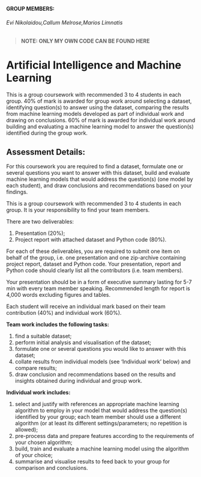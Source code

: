 **GROUP MEMBERS:**
###### Evi Nikolaidou,Callum Melrose,Marios Limnatis

> **NOTE: ONLY MY OWN CODE CAN BE FOUND HERE**

# Artificial Intelligence and Machine Learning
This is a group coursework with recommended 3 to 4 students in each group. 40% of mark is awarded for group work around selecting a dataset, identifying question(s) to answer using the dataset, comparing the results from machine learning models developed as part of individual work and drawing on conclusions. 60% of mark is awarded for individual work around building and evaluating a machine learning model to answer the question(s) identified during the group work.

## Assessment Details:
For this coursework you are required to find a dataset, formulate one or several questions you want to answer with this dataset, build and evaluate machine learning models that would address the question(s) (one model by each student), and draw conclusions and recommendations based on your findings.

This is a group coursework with recommended 3 to 4 students in each group. It is your responsibility to find your team members.

There are two deliverables:
1) Presentation (20%);
2) Project report with attached dataset and Python code (80%).

For each of these deliverables, you are required to submit one item on behalf of the group, i.e. one presentation and one zip-archive containing project report, dataset and Python code. Your presentation, report and Python code should clearly list all the contributors (i.e. team members).

Your presentation should be in a form of executive summary lasting for 5-7 min with every team member speaking. Recommended length for report is 4,000 words excluding figures and tables.

Each student will receive an individual mark based on their team contribution (40%) and individual work (60%).

**Team work includes the following tasks:**

1. find a suitable dataset;
2. perform initial analysis and visualisation of the dataset;
3. formulate one or several questions you would like to answer with this dataset;
4. collate results from individual models (see ‘Individual work’ below) and compare results;
5. draw conclusion and recommendations based on the results and insights obtained during individual and group work.

**Individual work includes:**
1. select and justify with references an appropriate machine learning algorithm to employ in your model that would address the question(s) identified by your group; each team member should use a different algorithm (or at least its different settings/parameters; no repetition is allowed);
2. pre-process data and prepare features according to the requirements of your chosen algorithm;
3. build, train and evaluate a machine learning model using the algorithm of your choice;
4. summarise and visualise results to feed back to your group for comparison and conclusions.

